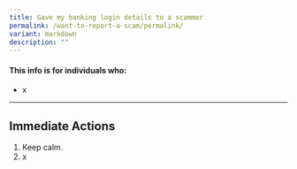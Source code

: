 ```yaml
---
title: Gave my banking login details to a scammer
permalink: /want-to-report-a-scam/permalink/
variant: markdown
description: ""
---
```

#### This info is for individuals who:  
* x

<hr>

## Immediate Actions  
1. Keep calm. 
2. x